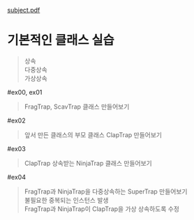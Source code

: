 [subject.pdf](./en.subject.pdf)   
   
기본적인 클래스 실습
===============
> 상속   
> 다중상속   
> 가상상속   
   
#ex00, ex01
> FragTrap, ScavTrap 클래스 만들어보기   
   
#ex02
> 앞서 만든 클래스의 부모 클래스 ClapTrap 만들어보기   

#ex03
> ClapTrap 상속받는 NinjaTrap 클래스 만들어보기   
   
#ex04
> FragTrap과 NinjaTrap을 다중상속하는 SuperTrap 만들어보기   
> 불필요한 중복되는 인스턴스 발생   
> FragTrap과 NinjaTrap이 ClapTrap을 가상 상속하도록 수정
